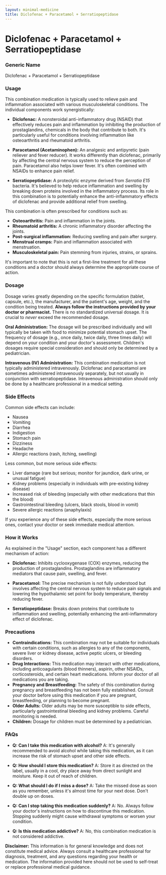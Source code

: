 ```yaml
---
layout: minimal-medicine
title: Diclofenac + Paracetamol + Serratiopeptidase
---
```


# Diclofenac + Paracetamol + Serratiopeptidase
### Generic Name
Diclofenac + Paracetamol + Serratiopeptidase


### Usage

This combination medication is typically used to relieve pain and inflammation associated with various musculoskeletal conditions.  The individual components work synergistically:

* **Diclofenac:** A nonsteroidal anti-inflammatory drug (NSAID) that effectively reduces pain and inflammation by inhibiting the production of prostaglandins, chemicals in the body that contribute to both.  It's particularly useful for conditions involving inflammation like osteoarthritis and rheumatoid arthritis.

* **Paracetamol (Acetaminophen):** An analgesic and antipyretic (pain reliever and fever reducer).  It works differently than diclofenac, primarily by affecting the central nervous system to reduce the perception of pain. Paracetamol also helps lower fever.  It's often combined with NSAIDs to enhance pain relief.

* **Serratiopeptidase:** A proteolytic enzyme derived from *Serratia E15* bacteria. It's believed to help reduce inflammation and swelling by breaking down proteins involved in the inflammatory process.  Its role in this combination is to potentially enhance the anti-inflammatory effects of diclofenac and provide additional relief from swelling.

This combination is often prescribed for conditions such as:

* **Osteoarthritis:** Pain and inflammation in the joints.
* **Rheumatoid arthritis:**  A chronic inflammatory disorder affecting the joints.
* **Post-surgical inflammation:** Reducing swelling and pain after surgery.
* **Menstrual cramps:**  Pain and inflammation associated with menstruation.
* **Musculoskeletal pain:** Pain stemming from injuries, strains, or sprains.

It's important to note that this is not a first-line treatment for all these conditions and a doctor should always determine the appropriate course of action.


### Dosage

Dosage varies greatly depending on the specific formulation (tablet, capsule, etc.), the manufacturer, and the patient's age, weight, and the condition being treated.  **Always follow the instructions provided by your doctor or pharmacist.** There is no standardized universal dosage.  It is crucial to *never* exceed the recommended dosage.

**Oral Administration:** The dosage will be prescribed individually and will typically be taken with food to minimize potential stomach upset.  The frequency of dosage (e.g., once daily, twice daily, three times daily) will depend on your condition and your doctor's assessment.  Children's dosages require special consideration and should only be determined by a pediatrician.

**Intravenous (IV) Administration:** This combination medication is not typically administered intravenously. Diclofenac and paracetamol are sometimes administered intravenously separately, but not usually in conjunction with serratiopeptidase.  Intravenous administration should only be done by a healthcare professional in a medical setting.


### Side Effects

Common side effects can include:

* Nausea
* Vomiting
* Diarrhea
* Indigestion
* Stomach pain
* Dizziness
* Headache
* Allergic reactions (rash, itching, swelling)

Less common, but more serious side effects:

* Liver damage (rare but serious; monitor for jaundice, dark urine, or unusual fatigue)
* Kidney problems (especially in individuals with pre-existing kidney disease)
* Increased risk of bleeding (especially with other medications that thin the blood)
* Gastrointestinal bleeding (ulcers, black stools, blood in vomit)
* Severe allergic reactions (anaphylaxis)


If you experience any of these side effects, especially the more serious ones, contact your doctor or seek immediate medical attention.


### How it Works

As explained in the "Usage" section, each component has a different mechanism of action:

* **Diclofenac:**  Inhibits cyclooxygenase (COX) enzymes, reducing the production of prostaglandins.  Prostaglandins are inflammatory mediators that cause pain, swelling, and fever.

* **Paracetamol:**  The precise mechanism is not fully understood but involves affecting the central nervous system to reduce pain signals and lowering the hypothalamic set point for body temperature, thereby reducing fever.

* **Serratiopeptidase:**  Breaks down proteins that contribute to inflammation and swelling, potentially enhancing the anti-inflammatory effect of diclofenac.


### Precautions

* **Contraindications:**  This combination may not be suitable for individuals with certain conditions, such as allergies to any of the components, severe liver or kidney disease, active peptic ulcers, or bleeding disorders.
* **Drug Interactions:** This medication may interact with other medications, including anticoagulants (blood thinners), aspirin, other NSAIDs, corticosteroids, and certain heart medications.  Inform your doctor of all medications you are taking.
* **Pregnancy and Breastfeeding:**  The safety of this combination during pregnancy and breastfeeding has not been fully established.  Consult your doctor before using this medication if you are pregnant, breastfeeding, or planning to become pregnant.
* **Older Adults:** Older adults may be more susceptible to side effects, particularly gastrointestinal bleeding and kidney problems.  Careful monitoring is needed.
* **Children:**  Dosage for children must be determined by a pediatrician.


### FAQs

* **Q: Can I take this medication with alcohol?**  A:  It's generally recommended to avoid alcohol while taking this medication, as it can increase the risk of stomach upset and other side effects.

* **Q: How should I store this medication?** A: Store it as directed on the label, usually in a cool, dry place away from direct sunlight and moisture.  Keep it out of reach of children.

* **Q: What should I do if I miss a dose?** A:  Take the missed dose as soon as you remember, unless it's almost time for your next dose. Don't double up on doses.

* **Q: Can I stop taking this medication suddenly?** A:  No.  Always follow your doctor's instructions on how to discontinue this medication.  Stopping suddenly might cause withdrawal symptoms or worsen your condition.

* **Q: Is this medication addictive?** A:  No, this combination medication is not considered addictive.


**Disclaimer:** This information is for general knowledge and does not constitute medical advice. Always consult a healthcare professional for diagnosis, treatment, and any questions regarding your health or medication.  The information provided here should not be used to self-treat or replace professional medical guidance.
